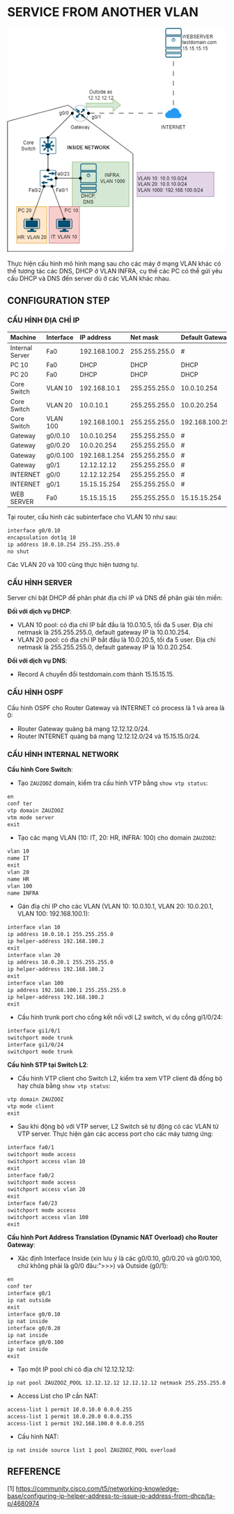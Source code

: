 # SERVICE FROM ANOTHER VLAN

![topology](./img/topology.png)

Thực hiện cấu hình mô hình mạng sau cho các máy ở mạng VLAN khác có thể tương tác các DNS, DHCP ở VLAN INFRA, cụ thể các PC có thể gửi yêu cầu DHCP và DNS đến server dù ở các VLAN khác nhau.

## CONFIGURATION STEP

### CẤU HÌNH ĐỊA CHỈ IP

|Machine|Interface|IP address|Net mask|Default Gateway|
|:------|:--------|:---------|:-------|:--------------|
|Internal Server|Fa0|192.168.100.2|255.255.255.0|#|
|PC 10|Fa0|DHCP|DHCP|DHCP|
|PC 20|Fa0|DHCP|DHCP|DHCP|
|Core Switch|VLAN 10|192.168.10.1|255.255.255.0|10.0.10.254|
|Core Switch|VLAN 20|10.0.10.1|255.255.255.0|10.0.20.254|
|Core Switch|VLAN 100|192.168.100.1|255.255.255.0|192.168.100.254|
|Gateway|g0/0.10|10.0.10.254|255.255.255.0|#|
|Gateway|g0/0.20|10.0.20.254|255.255.255.0|#|
|Gateway|g0/0.100|192.168.1.254|255.255.255.0|#|
|Gateway|g0/1|12.12.12.12|255.255.255.0|#|
|INTERNET|g0/0|12.12.12.254|255.255.255.0|#|
|INTERNET|g0/1|15.15.15.254|255.255.255.0|#|
|WEB SERVER|Fa0|15.15.15.15|255.255.255.0|15.15.15.254|

Tại router, cấu hình các subinterface cho VLAN 10 như sau:

```
interface g0/0.10
encapsulation dot1q 10
ip address 10.0.10.254 255.255.255.0
no shut
```

Các VLAN 20 và 100 cũng thực hiện tương tự.

### CẤU HÌNH SERVER

Server chỉ bật DHCP để phân phát địa chỉ IP và DNS để phân giải tên miền:

**Đối với dịch vụ DHCP**:

- VLAN 10 pool: có địa chỉ IP bắt đầu là 10.0.10.5, tối đa 5 user. Địa chỉ netmask là 255.255.255.0, default gateway IP là 10.0.10.254.
- VLAN 20 pool: có địa chỉ IP bắt đầu là 10.0.20.5, tối đa 5 user. Địa chỉ netmask là 255.255.255.0, default gateway IP là 10.0.20.254.

**Đối với dịch vụ DNS**:

- Record A chuyển đổi testdomain.com thành 15.15.15.15.

### CẤU HÌNH OSPF

Cấu hình OSPF cho Router Gateway và INTERNET có process là 1 và area là 0:

- Router Gateway quảng bá mạng 12.12.12.0/24.
- Router INTERNET quảng bá mạng 12.12.12.0/24 và 15.15.15.0/24.

### CẤU HÌNH INTERNAL NETWORK

**Cấu hình Core Switch**:

- Tạo `ZAUZOOZ` domain, kiểm tra cấu hình VTP bằng `show vtp status`:

```
en
conf ter
vtp domain ZAUZOOZ
vtm mode server
exit
```

- Tạo các mạng VLAN (10: IT, 20: HR, INFRA: 100) cho domain `ZAUZOOZ`:

```
vlan 10
name IT
exit
vlan 20
name HR
vlan 100
name INFRA
```

- Gán điạ chỉ IP cho các VLAN (VLAN 10: 10.0.10.1, VLAN 20: 10.0.20.1, VLAN 100: 192.168.100.1):

```
interface vlan 10
ip address 10.0.10.1 255.255.255.0
ip helper-address 192.168.100.2
exit
interface vlan 20
ip address 10.0.20.1 255.255.255.0
ip helper-address 192.168.100.2
exit
interface vlan 100
ip address 192.168.100.1 255.255.255.0
ip helper-address 192.168.100.2
exit
```

- Cấu hình trunk port cho cổng kết nối với L2 switch, ví dụ cổng gi1/0/24:

```
interface gi1/0/1
switchport mode trunk
interface gi1/0/24
switchport mode trunk
```

**Cấu hình STP tại Switch L2**:

- Cấu hình VTP client cho Switch L2, kiểm tra xem VTP client đã đồng bộ hay chưa bằng `show vtp status`:

```
vtp domain ZAUZOOZ
vtp mode client
exit
```

- Sau khi động bộ với VTP server, L2 Switch sẽ tự động có các VLAN từ VTP server. Thực hiện gán các access port cho các máy tương ứng:

```
interface fa0/1
switchport mode access
switchport access vlan 10
exit
interface fa0/2
switchport mode access
switchport access vlan 20
exit
interface fa0/23
switchport mode access
switchport access vlan 100
exit
```

**Cấu hình Port Address Translation (Dynamic NAT Overload) cho Router Gateway**:

- Xác định Interface Inside (xin lưu ý là các g0/0.10, g0/0.20 và g0/0.100, chứ không phải là g0/0 đâu:">>>) và Outside (g0/1):

```
en
conf ter
interface g0/1
ip nat outside
exit
interface g0/0.10
ip nat inside
interface g0/0.20
ip nat inside
interface g0/0.100
ip nat inside
exit
```

- Tạo một IP pool chỉ có địa chỉ 12.12.12.12:

```
ip nat pool ZAUZOOZ_POOL 12.12.12.12 12.12.12.12 netmask 255.255.255.0
```

- Access List cho IP cần NAT:

```
access-list 1 permit 10.0.10.0 0.0.0.255
access-list 1 permit 10.0.20.0 0.0.0.255
access-list 1 permit 192.168.100.0 0.0.0.255
```

- Cấu hình NAT:

```
ip nat inside source list 1 pool ZAUZOOZ_POOL overload
```

## REFERENCE

[1] <https://community.cisco.com/t5/networking-knowledge-base/configuring-ip-helper-address-to-issue-ip-address-from-dhcp/ta-p/4680974>

